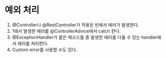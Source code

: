 # 예외 처리

1. @Controller나 @RestController가 적용된 빈에서 에러가 발생한다.
2. 1에서 발생한 에러를 @ControllerAdvice에서 catch 한다.
3. @ExceptionHandler가 붙은 메소드들 중 발생한 에러를 다룰 수 있는 handler에서 에러를 처리한다.
4. Custom error를 사용할 수도 있다.